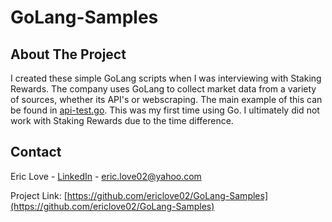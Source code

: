 # GoLang-Samples

<!-- ABOUT THE PROJECT -->
## About The Project  
I created these simple GoLang scripts when I was interviewing with Staking Rewards. The company uses GoLang to collect market data from a variety of sources, whether its API's or webscraping. The main example of this can be found in [api-test.go](https://github.com/ericlove02/GoLang-Samples/blob/main/api-test.go). This was my first time using Go. I ultimately did not work with Staking Rewards due to the time difference.

## Contact
Eric Love - [LinkedIn](https://www.linkedin.com/in/ericlove02) - [eric.love02@yahoo.com](mailto:eric.love02@yahoo.com)

Project Link: [https://github.com/ericlove02/GoLang-Samples](https://github.com/ericlove02/GoLang-Samples)
